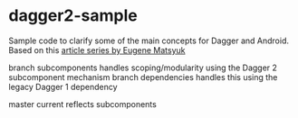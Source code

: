 # dagger2-sample

Sample code to clarify some of the main concepts for Dagger and Android. Based on this 
[article series by Eugene Matsyuk](https://android.jlelse.eu/dagger-2-part-i-basic-principles-graph-dependencies-scopes-3dfd032ccd82)

branch subcomponents handles scoping/modularity using the Dagger 2 subcomponent mechanism
branch dependencies handles this using the legacy Dagger 1 dependency

master current reflects subcomponents